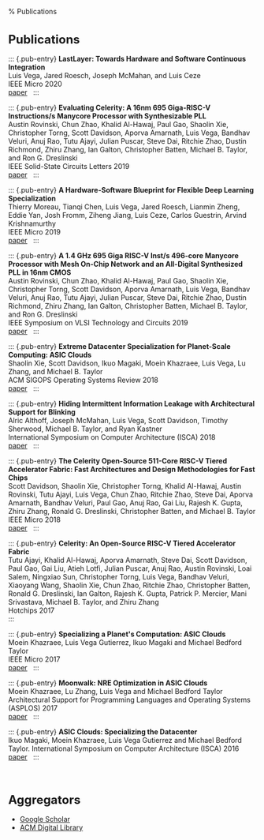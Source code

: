% Publications

<style>
  h1 {
    font-size: 1.5rem;
  }
  #body-container {
    max-width: max-content;
    font-size: 0.95rem;
  }
  .abs-card, .bib-card {
    max-width: 45rem;
  }
</style>

# Publications

::: {.pub-entry}
  **LastLayer: Towards Hardware and Software Continuous Integration** \
  Luis Vega, Jared Roesch, Joseph McMahan, and Luis Ceze \
  IEEE Micro 2020 \
  [paper](pubs/ieeemicro20_vega_lastlayer.pdf) &nbsp;
:::

::: {.pub-entry}
  **Evaluating Celerity: A 16nm 695 Giga-RISC-V Instructions/s Manycore Processor with Synthesizable PLL** \
  Austin Rovinski, Chun Zhao, Khalid Al-Hawaj, Paul Gao, Shaolin Xie, Christopher Torng,
  Scott Davidson, Aporva Amarnath, Luis Vega, Bandhav Veluri, Anuj Rao, Tutu Ajayi,
  Julian Puscar, Steve Dai, Ritchie Zhao, Dustin Richmond, Zhiru Zhang, Ian Galton,
  Christopher Batten, Michael B. Taylor, and Ron G. Dreslinski \
  IEEE Solid-State Circuits Letters 2019 \
  [paper](pubs/isscl19_eval_celerity.pdf) &nbsp;
:::

::: {.pub-entry}
  **A Hardware-Software Blueprint for Flexible Deep Learning Specialization** \
  Thierry Moreau, Tianqi Chen, Luis Vega, Jared Roesch, Lianmin Zheng, Eddie Yan,
  Josh Fromm, Ziheng Jiang, Luis Ceze, Carlos Guestrin, Arvind Krishnamurthy \
  IEEE Micro 2019 \
  [paper](pubs/ieeemicro19_moreau_vta.pdf) &nbsp;
:::

::: {.pub-entry}
  **A 1.4 GHz 695 Giga RISC-V Inst/s 496-core Manycore Processor with Mesh On-Chip Network and an All-Digital Synthesized PLL in 16nm CMOS** \
  Austin Rovinski, Chun Zhao, Khalid Al-Hawaj, Paul Gao, Shaolin Xie, Christopher Torng,
  Scott Davidson, Aporva Amarnath, Luis Vega, Bandhav Veluri, Anuj Rao, Tutu Ajayi,
  Julian Puscar, Steve Dai, Ritchie Zhao, Dustin Richmond, Zhiru Zhang, Ian Galton,
  Christopher Batten, Michael B. Taylor, and Ron G. Dreslinski \
  IEEE Symposium on VLSI Technology and Circuits 2019 \
  [paper](pubs/vlsi2019_rovinski_celerity.pdf) &nbsp;
:::

::: {.pub-entry}
  **Extreme Datacenter Specialization for Planet-Scale Computing: ASIC Clouds** \
  Shaolin Xie, Scott Davidson, Ikuo Magaki, Moein Khazraee, Luis Vega, Lu Zhang, and Michael B. Taylor \
  ACM SIGOPS Operating Systems Review 2018 \
  [paper](pubs/sigops18_xie_extreme.pdf) &nbsp;
:::

::: {.pub-entry}
  **Hiding Intermittent Information Leakage with Architectural Support for Blinking** \
  Alric Althoff, Joseph McMahan, Luis Vega, Scott Davidson, Timothy Sherwood,
  Michael B. Taylor, and Ryan Kastner \
  International Symposium on Computer Architecture (ISCA) 2018 \
  [paper](pubs/isca18_althoff_blinking.pdf) &nbsp;
:::

::: {.pub-entry}
  **The Celerity Open-Source 511-Core RISC-V Tiered Accelerator Fabric: Fast Architectures and Design Methodologies for Fast Chips** \
  Scott Davidson, Shaolin Xie, Christopher Torng, Khalid Al-Hawaj, Austin Rovinski,
  Tutu Ajayi, Luis Vega, Chun Zhao, Ritchie Zhao, Steve Dai, Aporva Amarnath,
  Bandhav Veluri, Paul Gao, Anuj Rao, Gai Liu, Rajesh K. Gupta, Zhiru Zhang,
  Ronald G. Dreslinski, Christopher Batten, and Michael B. Taylor \
  IEEE Micro 2018 \
  [paper](pubs/ieeemicro18_davidson_celerity.pdf) &nbsp;
:::

::: {.pub-entry}
  **Celerity: An Open-Source RISC-V Tiered Accelerator Fabric** \
  Tutu Ajayi, Khalid Al-Hawaj, Aporva Amarnath, Steve Dai, Scott Davidson,
  Paul Gao, Gai Liu, Atieh Lotfi, Julian Puscar, Anuj Rao, Austin Rovinski,
  Loai Salem, Ningxiao Sun, Christopher Torng, Luis Vega, Bandhav Veluri,
  Xiaoyang Wang, Shaolin Xie, Chun Zhao, Ritchie Zhao, Christopher Batten,
  Ronald G. Dreslinski, Ian Galton, Rajesh K. Gupta, Patrick P. Mercier,
  Mani Srivastava, Michael B. Taylor, and Zhiru Zhang \
  Hotchips 2017 \
:::

::: {.pub-entry}
  **Specializing a Planet's Computation: ASIC Clouds** \
  Moein Khazraee, Luis Vega Gutierrez, Ikuo Magaki and Michael Bedford Taylor \
  IEEE Micro 2017 \
  [paper](pubs/ieeemicro17_khazraee_asic_cloud.pdf) &nbsp;
:::

::: {.pub-entry}
  **Moonwalk: NRE Optimization in ASIC Clouds** \
  Moein Khazraee, Lu Zhang, Luis Vega and Michael Bedford Taylor \
  Architectural Support for Programming Languages and Operating Systems (ASPLOS) 2017 \
  [paper](pubs/asplos17_khazraee_moonwalk.pdf) &nbsp;
:::

::: {.pub-entry}
  **ASIC Clouds: Specializing the Datacenter** \
  Ikuo Magaki, Moein Khazraee, Luis Vega Gutierrez and Michael Bedford Taylor.
  International Symposium on Computer Architecture (ISCA) 2016 \
  [paper](pubs/isca16_magaki_asic_cloud.pdf) &nbsp;
:::

&nbsp;

# Aggregators

- [Google Scholar](https://scholar.google.com/citations?user=HgEGs5MAAAAJ)
- [ACM Digital Library](https://dl.acm.org/profile/99659151446)
